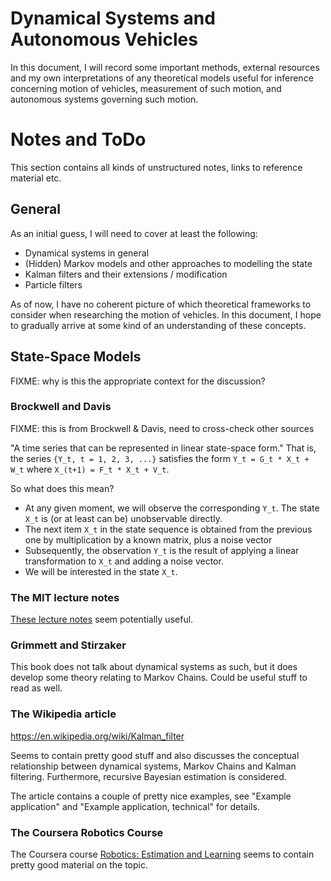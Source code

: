 # Dynamical Systems and Autonomous Vehicles

In this document, I will record some important methods, external resources and my own interpretations
of any theoretical models useful for inference concerning motion of vehicles, measurement of such motion, 
and autonomous systems governing such motion.

# Notes and ToDo

This section contains all kinds of unstructured notes, links to reference material etc.

## General

As an initial guess, I will need to cover at least the following: 

* Dynamical systems in general
* (Hidden) Markov models and other approaches to modelling the state 
* Kalman filters and their extensions / modification
* Particle filters

As of now, I have no coherent picture of which theoretical frameworks to consider when researching the motion 
of vehicles. In this document, I hope to gradually arrive at some kind of an understanding of these concepts. 

## State-Space Models

FIXME: why is this the appropriate context for the discussion?

### Brockwell and Davis

FIXME: this is from Brockwell & Davis, need to cross-check other sources

"A time series that can be represented in linear state-space form." That is,
the series `{Y_t, t = 1, 2, 3, ...}` satisfies the form `Y_t = G_t * X_t + W_t`
where `X_(t+1) = F_t * X_t + V_t`.


So what does this mean?

* At any given moment, we will observe the corresponding `Y_t`. The state `X_t` is (or at least can be)
  unobservable directly.
* The next item `X_t` in the state sequence is obtained from the previous one by multiplication
  by a known matrix, plus a noise vector
* Subsequently, the observation `Y_t` is the result of applying a linear transformation to `X_t` and
  adding a noise vector.
* We will be interested in the state `X_t`. 

### The MIT lecture notes

[These lecture notes](https://ocw.mit.edu/courses/aeronautics-and-astronautics/16-30-feedback-control-systems-fall-2010/lecture-notes/MIT16_30F10_lec05.pdf) 
seem potentially useful.

### Grimmett and Stirzaker

This book does not talk about dynamical systems as such, but it does develop some theory relating to Markov Chains. 
Could be useful stuff to read as well.

### The Wikipedia article

https://en.wikipedia.org/wiki/Kalman_filter

Seems to contain pretty good stuff and also discusses the conceptual relationship between dynamical systems, 
Markov Chains and Kalman filtering. Furthermore, recursive Bayesian estimation is considered.

The article contains a couple of pretty nice examples, see "Example application" and "Example application, technical" 
for details.

### The Coursera Robotics Course

The Coursera course [Robotics: Estimation and Learning](https://www.coursera.org/learn/robotics-learning/) seems 
to contain pretty good material on the topic. 
